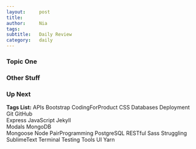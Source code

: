 ```yaml
---
layout:     post
title:      
author:     Nia
tags: 		  
subtitle:  	Daily Review
category:   daily
---
```


### Topic One


### Other Stuff


### Up Next


**Tags List:**
APIs
Bootstrap
CodingForProduct
CSS
Databases
Deployment
Git
GitHub  
Express
JavaScript
Jekyll  
Modals
MongoDB  
Mongoose
Node
PairProgramming
PostgreSQL
RESTful
Sass
Struggling
SublimeText
Terminal
Testing
Tools
UI
Yarn
